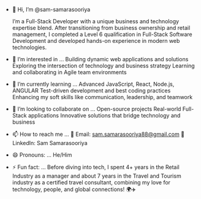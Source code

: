 - 👋 Hi, I’m @sam-samarasooriya
  
  I’m a Full-Stack Developer with a unique business and technology expertise blend.
  After transitioning from business ownership and retail management, I completed a Level 6 qualification in Full-Stack Software Development and developed hands-on experience in modern web technologies.  


- 👀 I’m interested in ...
  Building dynamic web applications and solutions
  Exploring the intersection of technology and business strategy
  Learning and collaborating in Agile team environments


- 🌱 I’m currently learning ...
    Advanced JavaScript, React, Node.js, ANGULAR
    Test-driven development and best coding practices
    Enhancing my soft skills like communication, leadership, and teamwork
  
- 💞️ I’m looking to collaborate on ...
    Open-source projects
    Real-world Full-Stack applications
    Innovative solutions that bridge technology and business
    
- 📫 How to reach me ...
    📧 Email: sam.samarasooriya88@gmail.com
    💼 LinkedIn: Sam Samarasooriya

- 😄 Pronouns: ...
     He/Him
  
- ⚡ Fun fact: ...
    Before diving into tech, I spent 4+ years in the Retail Industry as a manager and about 7 years in the Travel and Tourism industry as a certified travel consultant, combining my love for technology, people, and global connections! 🌍✈️


